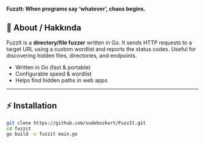 
**FuzzIt: When programs say ‘whatever’, chaos begins.** 

## 📖 About / Hakkında  

FuzzIt is a **directory/file fuzzer** written in Go. It sends HTTP requests to a target URL using a custom wordlist and reports the status codes. Useful for discovering hidden files, directories, and endpoints.  

- Written in Go (fast & portable)  
- Configurable speed & wordlist  
- Helps find hidden paths in web apps  

---

## ⚡ Installation

```bash
git clone https://github.com/sudebozkurt/FuzzIt.git
cd fuzzit
go build -o fuzzit main.go
